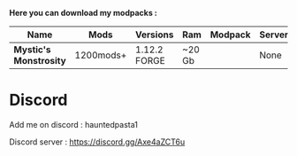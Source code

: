 **Here you can download my modpacks :**

| Name | Mods | Versions | Ram | Modpack | Serverpack
| ---- | ------------- | ----------- | ---------- | --- | ---|
|**Mystic's Monstrosity** | 1200mods+ | 1.12.2 FORGE| ~20 Gb | [<img src=https://media.forgecdn.net/avatars/130/458/636460205549127215.png height=16>](https://legacy.curseforge.com/minecraft/modpacks/mystics-monstrosity/files/)| None |

# Discord

Add me on discord : hauntedpasta1

Discord server : https://discord.gg/Axe4aZCT6u

